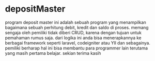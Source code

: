 # depositMaster
program deposit master ini adalah sebuah program yang menampilkan bagaimana sebuah perhitung debit, kredit dan saldo di proses. memang sengaja oleh pemiliki tidak diberi CRUD, karena dengan tujuan untuk pemahaman rumus saja.
dari logika ini anda bisa menerapkannya ke berbagai framework seperti laravel, codeigniter atau YII dan sebagainya. pemiliki berharap hal ini bisa membantu para programmer lain
terutama yang masih pertama belajar. sekian terima kasih
